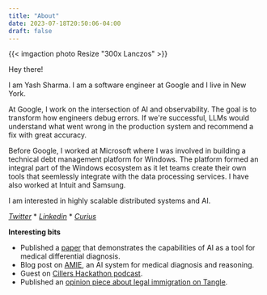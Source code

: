 ```yaml
---
title: "About"
date: 2023-07-18T20:50:06-04:00
draft: false
---
```


{{< imgaction photo Resize "300x Lanczos" >}}

Hey there!

I am Yash Sharma. I am a software engineer at Google and I live in New York.

At Google, I work on the intersection of AI and observability. The goal is to transform how engineers debug errors. If we're successful, LLMs would understand what went wrong in the production system and recommend a fix with great accuracy.

Before Google, I worked at Microsoft where I was involved in building a technical debt management platform for Windows. The platform formed an integral part of the Windows ecosystem as it let teams create their own tools that seemlessly integrate with the data processing services. I have also worked at Intuit and Samsung.

I am interested in highly scalable distributed systems and AI.

[*Twitter*](https://x.com/yasharmaa) \* [*Linkedin*](https://linkedin.com/in/yasharmaa) \* [*Curius*](https://curius.app/yash-sharma) 

**Interesting bits**

* Published a [paper](https://scholar.google.com/citations?view_op=view_citation&hl=en&user=RCYDJ_wAAAAJ&citation_for_view=RCYDJ_wAAAAJ:u5HHmVD_uO8C) that demonstrates the capabilities of AI as a tool for medical differential diagnosis.
* Blog post on [AMIE](https://research.google/blog/amie-a-research-ai-system-for-diagnostic-medical-reasoning-and-conversations/), an AI system for medical diagnosis and reasoning.
* Guest on [Cillers Hackathon podcast](https://open.spotify.com/episode/1BJHEsJ04xMgAPliO8awSa?si=6ddfa595649449bb).
* Published an [opinion piece about legal immigration on Tangle](https://www.readtangle.com/otherposts/the-harsh-realities-of-legal-immigration/).

